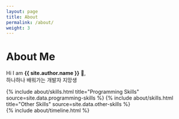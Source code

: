 ```yaml
---
layout: page
title: About
permalink: /about/
weight: 3
---
```


# **About Me**

Hi I am **{{ site.author.name }}** :wave:,<br>
하나하나 배워가는 개발자 지망생

<div class="row">
{% include about/skills.html title="Programming Skills" source=site.data.programming-skills %}
{% include about/skills.html title="Other Skills" source=site.data.other-skills %}
</div>

<div class="row">
{% include about/timeline.html %}
</div>